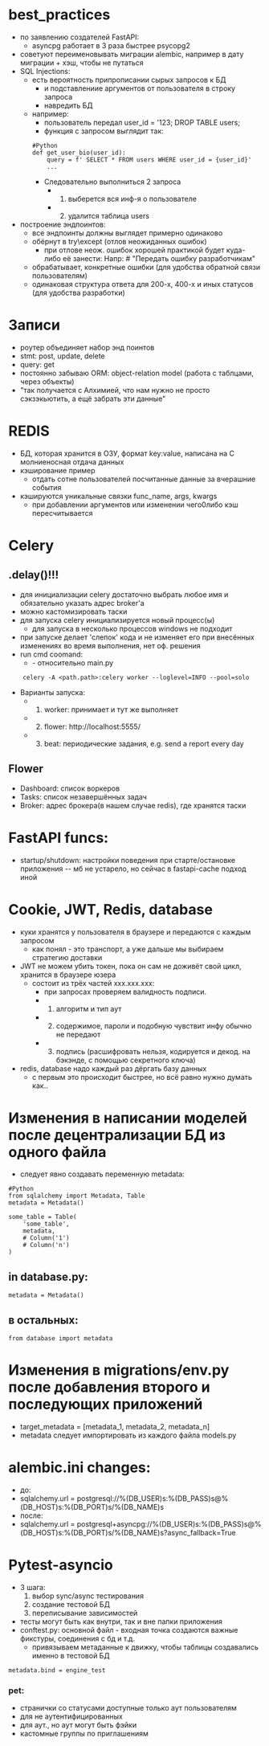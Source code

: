 # best_practices
- по заявлению создателей FastAPI:
    - asyncpg работает в 3 раза быстрее psycopg2
- советуют переименовывать миграции alembic, например в дату миграции + хэш, чтобы не путаться
- SQL Injections:
    - есть вероятность припрописании сырых запросов к БД
        - и подставлениие аргументов от пользователя в строку запроса
        - навредить БД
    - например:
        - пользователь передал user_id = '123; DROP TABLE users;
        - функция с запросом выглядит так:
        ```
        #Python
        def get_user_bio(user_id):
            query = f' SELECT * FROM users WHERE user_id = {user_id}'
            ...
        ```
        - Следовательно выполниться 2 запроса
            - 1) выберется вся инф-я о пользователе
            - 2) удалится таблица users
- построение эндпоинтов:
    - все эндпоинты должны выглядет примерно одинаково
    - обёрнут в try\except (отлов неожиданных ошибок)
        - при отлове неож. ошибок хорошей практикой будет куда-либо её занести:
        Напр: # "Передать ошибку разработчикам"
    - обрабатывает, конкретные ошибки (для удобства обратной связи пользователям)
    - одинаковая структура ответа для 200-х, 400-х и иных статусов (для удобства разработки)
# Записи
- роутер объединяет набор энд поинтов
- stmt: post, update, delete
- query: get
- постоянно забываю ORM: object-relation model (работа с таблцами, через объекты)
- "так получается с Алхимией, что нам нужно не просто сэкзэкьютить,
        а ещё забрать эти данные"
# REDIS
- БД, которая хранится в ОЗУ, формат key:value, написана на C молниеносная отдача данных
- кэширование пример
    - отдать сотне пользователей посчитанные данные за вчерашние события
- кэшируются уникальные связки func_name, args, kwargs
    - при добавлении аргументов или изменении чего0либо кэш пересчитывается
# Celery
## .delay()!!!
- для инициализации celery достаточно выбрать любое имя и обязательно указать адрес broker'a
- можно кастомизировать таски
- для запуска celery инициализируется новый процесс(ы) 
    - для запуска в несколько процессов windows не подходит
- при запуске делает 'слепок' кода и не изменяет его при внесённых
    изменениях во время выполнения, нет оф. решения 
- run cmd coomand:
    - <path> - относительно main.py
```
    celery -A <path.path>:celery worker --loglevel=INFO --pool=solo
```
- Варианты запуска:
    - 1) worker: принимает и тут же выполняет
    - 2) flower: http://localhost:5555/
    - 3) beat: периодические задания, e.g. send a report every day
## Flower
- Dashboard: список воркеров
- Tasks: список незавершённых задач
- Broker: адрес брокера(в нашем случае redis), где хранятся таски
# FastAPI funcs:
- startup/shutdown: настройки поведения при старте/остановке приложения
    -- мб не устарело, но сейчас в fastapi-cache подход иной
# Cookie, JWT, Redis, database
- куки хранятся у пользователя в браузере и передаются с каждым запросом
    - как понял - это транспорт, а уже дальше мы выбираем стратегию доставки
- JWT не можем убить токен, пока он сам не доживёт свой цикл, хранится в браузере юзера
    - состоит из трёх частей xxx.xxx.xxx:
        - при запросах проверяем валидность подписи.
        - 1) алгоритм и тип аут
        - 2) содержимое, пароли и подобную чувствит инфу обычно не передают
        - 3) подпись (расшифровать нельзя, кодируется и декод. на бэкэнде, с помощью секретного ключа)
- redis, database надо каждый раз дёргать базу данных
    - с первым это происходит быстрее, но всё равно нужно думать как..

# Изменения в написании моделей после децентрализации БД из одного файла
- следует явно создавать переменную metadata:
```
#Python
from sqlalchemy import Metadata, Table
metadata = Metadata()

some_table = Table(
    'some_table',
    metadata,
    # Column('1')
    # Column('n')
)
```
## in database.py:
```metadata = Metadata()```
## в остальных:
```from database import metadata```
# Изменения в migrations/env.py после добавления второго и последующих приложений
- target_metadata = [metadata_1, metadata_2, metadata_n]
- metadata следует импортировать из каждого файла models.py

# alembic.ini changes:
- до:
- sqlalchemy.url = postgresql://%(DB_USER)s:%(DB_PASS)s@%(DB_HOST)s:%(DB_PORT)s/%(DB_NAME)s
- после:
- sqlalchemy.url = postgresql+asyncpg://%(DB_USER)s:%(DB_PASS)s@%(DB_HOST)s:%(DB_PORT)s/%(DB_NAME)s?async_fallback=True

# Pytest-asyncio
- 3 шага:
    1) выбор sync/async тестирования
    2) создание тестовой БД
    3) переписывание зависимостей
- тесты могут быть как внутри, так и вне папки приложения
- conftest.py: основной файл - входная точка
    создаются важные фикстуры, соединения с бд и т.д.
    - привязываем метаданные к движку, чтобы таблицы создавались именно в тестовой БД 
```
metadata.bind = engine_test
```

### pet:
- странички со статусами доступные только аут пользователям
- для не аутентифицированных
- для аут., но аут могут быть фэйки
- кастомные группы по приглашениям